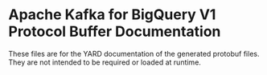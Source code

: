# Apache Kafka for BigQuery V1 Protocol Buffer Documentation

These files are for the YARD documentation of the generated protobuf files.
They are not intended to be required or loaded at runtime.
